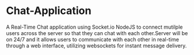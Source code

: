 # Chat-Application
 A Real-Time Chat application using Socket.io NodeJS to connect mutilple users across the server so that they can chat with each other.Server will be on 24/7 and it allows users to communicate with each other in real-time through a web interface, utilizing websockets for instant message delivery.
